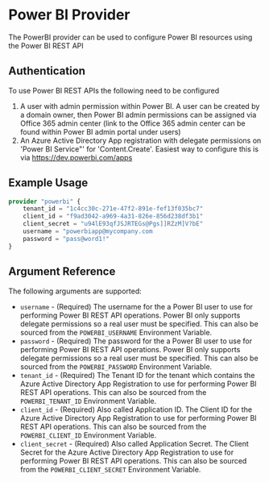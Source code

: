 # Power BI Provider
The PowerBI provider can be used to configure Power BI resources using the Power BI REST API
## Authentication
To use Power BI REST APIs the following need to be configured
1. A user with admin permission within Power BI. A user can be created by a domain owner, then Power BI admin permissions can be assigned via Office 365 admin center (link to the Office 365 admin center can be found within Power BI admin portal under users)
1. An Azure Active Directory App registration with delegate permissions on 'Power BI Service"' for 'Content.Create'. Easiest way to configure this is via https://dev.powerbi.com/apps 

## Example Usage
``` terraform
provider "powerbi" {
	tenant_id = "1c4cc30c-271e-47f2-891e-fef13f035bc7"
	client_id = "f9ad3042-a969-4a31-826e-856d238df3b1"
	client_secret = "u94lE93qfJSJRTEGs@Pgs]]RZzM]V?bE"
	username = "powerbiapp@mycompany.com
	password = "pass@word1!"
}
```

## Argument Reference
The following arguments are supported:
<!-- docgen:NonComputedParameters -->
* `username` - (Required) The username for the a Power BI user to use for performing Power BI REST API operations. Power BI only supports delegate permissions so a real user must be specified. This can also be sourced from the `POWERBI_USERNAME` Environment Variable.
* `password` - (Required) The password for the a Power BI user to use for performing Power BI REST API operations. Power BI only supports delegate permissions so a real user must be specified. This can also be sourced from the `POWERBI_PASSWORD` Environment Variable.
* `tenant_id` - (Required) The Tenant ID for the tenant which contains the Azure Active Directory App Registration to use for performing Power BI REST API operations. This can also be sourced from the `POWERBI_TENANT_ID` Environment Variable.
* `client_id` - (Required) Also called Application ID. The Client ID for the Azure Active Directory App Registration to use for performing Power BI REST API operations. This can also be sourced from the `POWERBI_CLIENT_ID` Environment Variable.
* `client_secret` - (Required) Also called Application Secret. The Client Secret for the Azure Active Directory App Registration to use for performing Power BI REST API operations. This can also be sourced from the `POWERBI_CLIENT_SECRET` Environment Variable.
<!-- /docgen -->